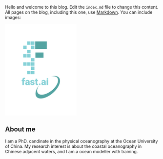 Hello and welcome to this blog. Edit the `index.md` file to change this content. All pages on the blog, including this one, use [Markdown](https://guides.github.com/features/mastering-markdown/). You can include images:

![Image of fast.ai logo](images/logo.png)




## About me

I am a PhD. candinate in the physical oceanography at the Ocean University of China. My research interest is about the coastal oceanography in Chinese adjacent waters, and I am a ocean modeller with training.

